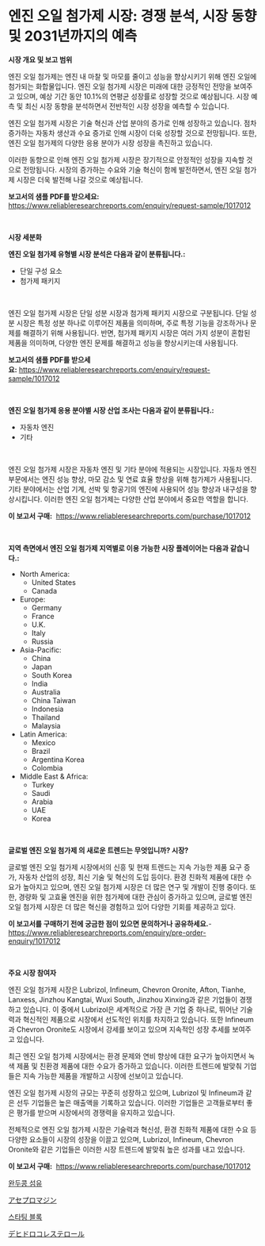 <p><h1>엔진 오일 첨가제 시장: 경쟁 분석, 시장 동향 및 2031년까지의 예측</h1></p><p><strong>시장 개요 및 보고 범위</strong></p>
<p><p>엔진 오일 첨가제는 엔진 내 마찰 및 마모를 줄이고 성능을 향상시키기 위해 엔진 오일에 첨가되는 화합물입니다. 엔진 오일 첨가제 시장은 미래에 대한 긍정적인 전망을 보여주고 있으며, 예상 기간 동안 10.1%의 연평균 성장률로 성장할 것으로 예상됩니다. 시장 예측 및 최신 시장 동향을 분석하면서 전반적인 시장 성장을 예측할 수 있습니다. </p><p>엔진 오일 첨가제 시장은 기술 혁신과 산업 분야의 증가로 인해 성장하고 있습니다. 점차 증가하는 자동차 생산과 수요 증가로 인해 시장이 더욱 성장할 것으로 전망됩니다. 또한, 엔진 오일 첨가제의 다양한 응용 분야가 시장 성장을 촉진하고 있습니다.</p><p>이러한 동향으로 인해 엔진 오일 첨가제 시장은 장기적으로 안정적인 성장을 지속할 것으로 전망됩니다. 시장의 증가하는 수요와 기술 혁신이 함께 발전하면서, 엔진 오일 첨가제 시장은 더욱 발전해 나갈 것으로 예상됩니다.</p></p>
<p><strong>보고서의 샘플 PDF를 받으세요:</strong> <a href="https://www.reliableresearchreports.com/enquiry/request-sample/1017012">https://www.reliableresearchreports.com/enquiry/request-sample/1017012</a></p>
<p>&nbsp;</p>
<p><strong>시장 세분화</strong></p>
<p><strong>엔진 오일 첨가제 유형별 시장 분석은 다음과 같이 분류됩니다.:</strong></p>
<p><ul><li>단일 구성 요소</li><li>첨가제 패키지</li></ul></p>
<p>&nbsp;</p>
<p><p>엔진 오일 첨가제 시장은 단일 성분 시장과 첨가제 패키지 시장으로 구분됩니다. 단일 성분 시장은 특정 성분 하나로 이루어진 제품을 의미하며, 주로 특정 기능을 강조하거나 문제를 해결하기 위해 사용됩니다. 반면, 첨가제 패키지 시장은 여러 가지 성분이 혼합된 제품을 의미하며, 다양한 엔진 문제를 해결하고 성능을 향상시키는데 사용됩니다.</p></p>
<p><strong>보고서의 샘플 PDF를 받으세요:</strong>&nbsp;<a href="https://www.reliableresearchreports.com/enquiry/request-sample/1017012">https://www.reliableresearchreports.com/enquiry/request-sample/1017012</a></p>
<p>&nbsp;</p>
<p><strong> 엔진 오일 첨가제 응용 분야별 시장 산업 조사는 다음과 같이 분류됩니다.:</strong></p>
<p><ul><li>자동차 엔진</li><li>기타</li></ul></p>
<p>&nbsp;</p>
<p><p>엔진 오일 첨가제 시장은 자동차 엔진 및 기타 분야에 적용되는 시장입니다. 자동차 엔진 부문에서는 엔진 성능 향상, 마모 감소 및 연료 효율 향상을 위해 첨가제가 사용됩니다. 기타 분야에서는 산업 기계, 선박 및 항공기의 엔진에 사용되어 성능 향상과 내구성을 향상시킵니다. 이러한 엔진 오일 첨가제는 다양한 산업 분야에서 중요한 역할을 합니다.</p></p>
<p><strong>이 보고서 구매:</strong>&nbsp; <a href="https://www.reliableresearchreports.com/purchase/1017012">https://www.reliableresearchreports.com/purchase/1017012</a></p>
<p>&nbsp;</p>
<p><strong>지역 측면에서 엔진 오일 첨가제 지역별로 이용 가능한 시장 플레이어는 다음과 같습니다.:</strong></p>
<p><ul>
    <li>
        North America:
        <ul>
            <li>United States</li>
            <li>Canada</li>
        </ul>
    </li>
    <li>
        Europe:
        <ul>
            <li>Germany</li>
            <li>France</li>
            <li>U.K.</li>
            <li>Italy</li>
            <li>Russia</li>
        </ul>
    </li>
    <li>
        Asia-Pacific:
        <ul>
            <li>China</li>
            <li>Japan</li>
            <li>South Korea</li>
            <li>India</li>
            <li>Australia</li>
            <li>China Taiwan</li>
            <li>Indonesia</li>
            <li>Thailand</li>
            <li>Malaysia</li>
        </ul>
    </li>
    <li>
        Latin America:
        <ul>
            <li>Mexico</li>
            <li>Brazil</li>
            <li>Argentina Korea</li>
            <li>Colombia</li>
        </ul>
    </li>
    <li>
        Middle East & Africa:
        <ul>
            <li>Turkey</li>
            <li>Saudi</li>
            <li>Arabia</li>
            <li>UAE</li>
            <li>Korea</li>
        </ul>
    </li>
    </ul></p>
<p>&nbsp;</p>
<p><strong>글로벌 엔진 오일 첨가제 의 새로운 트렌드는 무엇입니까? 시장?</strong></p>
<p><p>글로벌 엔진 오일 첨가제 시장에서의 신흥 및 현재 트렌드는 지속 가능한 제품 요구 증가, 자동차 산업의 성장, 최신 기술 및 혁신의 도입 등이다. 환경 친화적 제품에 대한 수요가 높아지고 있으며, 엔진 오일 첨가제 시장은 더 많은 연구 및 개발이 진행 중이다. 또한, 경량화 및 고효율 엔진을 위한 첨가제에 대한 관심이 증가하고 있으며, 글로벌 엔진 오일 첨가제 시장은 더 많은 혁신을 경험하고 있어 다양한 기회를 제공하고 있다.</p></p>
<p><strong>이 보고서를 구매하기 전에 궁금한 점이 있으면 문의하거나 공유하세요.</strong>- <a href="https://www.reliableresearchreports.com/enquiry/pre-order-enquiry/1017012">https://www.reliableresearchreports.com/enquiry/pre-order-enquiry/1017012</a></p>
<p>&nbsp;</p>
<p><strong>주요 시장 참여자</strong></p>
<p><p>엔진 오일 첨가제 시장은 Lubrizol, Infineum, Chevron Oronite, Afton, Tianhe, Lanxess, Jinzhou Kangtai, Wuxi South, Jinzhou Xinxing과 같은 기업들이 경쟁하고 있습니다. 이 중에서 Lubrizol은 세계적으로 가장 큰 기업 중 하나로, 뛰어난 기술력과 혁신적인 제품으로 시장에서 선도적인 위치를 차지하고 있습니다. 또한 Infineum과 Chevron Oronite도 시장에서 강세를 보이고 있으며 지속적인 성장 추세를 보여주고 있습니다.</p><p>최근 엔진 오일 첨가제 시장에서는 환경 문제와 연비 향상에 대한 요구가 높아지면서 녹색 제품 및 친환경 제품에 대한 수요가 증가하고 있습니다. 이러한 트렌드에 발맞춰 기업들은 지속 가능한 제품을 개발하고 시장에 선보이고 있습니다.</p><p>엔진 오일 첨가제 시장의 규모는 꾸준히 성장하고 있으며, Lubrizol 및 Infineum과 같은 선두 기업들은 높은 매출액을 기록하고 있습니다. 이러한 기업들은 고객들로부터 좋은 평가를 받으며 시장에서의 경쟁력을 유지하고 있습니다.</p><p>전체적으로 엔진 오일 첨가제 시장은 기술력과 혁신성, 환경 친화적 제품에 대한 수요 등 다양한 요소들이 시장의 성장을 이끌고 있으며, Lubrizol, Infineum, Chevron Oronite와 같은 기업들은 이러한 시장 트렌드에 발맞춰 높은 성과를 내고 있습니다.</p></p>
<p><strong>이 보고서 구매:</strong>&nbsp;&nbsp;<a href="https://www.reliableresearchreports.com/purchase/1017012">https://www.reliableresearchreports.com/purchase/1017012</a></p>
<p><p><a href="https://medium.com/@mamdouh_alnadi/%EC%BD%A9-%EC%84%AC%EC%9C%A0-%EC%8B%9C%EC%9E%A5-%EB%B6%84%EC%84%9D-%EA%B8%80%EB%A1%9C%EB%B2%8C-%EC%82%B0%EC%97%85-%EC%A0%84%EB%A7%9D%EA%B3%BC-%EC%98%88%EC%B8%A1-2024%EB%85%84%EB%B6%80%ED%84%B0-2031%EB%85%84%EA%B9%8C%EC%A7%80-71c736c622c3">완두콩 섬유</a></p><p><a href="https://medium.com/@sandeepayare180/%E3%82%A8%E3%83%BC%E3%82%B9%E3%83%97%E3%83%AD%E3%83%9E%E3%82%B8%E3%83%B3%E5%B8%82%E5%A0%B4%E3%81%AE%E3%83%88%E3%83%AC%E3%83%B3%E3%83%89%E3%81%A8%E5%B8%82%E5%A0%B4%E5%88%86%E6%9E%90%E3%81%AF-2024%E5%B9%B4%E3%81%8B%E3%82%892031%E5%B9%B4%E3%81%BE%E3%81%A7%E3%81%AE%E6%9C%9F%E9%96%93%E3%81%AB%E4%BA%88%E6%B8%AC%E3%81%95%E3%82%8C%E3%81%A6%E3%81%84%E3%81%BE%E3%81%99-1e3b89ff0bc6">アセプロマジン</a></p><p><a href="https://medium.com/@mamdouh_alnadi/%EC%8B%9C%EC%9E%91-%EB%B8%94%EB%A1%9D-%EC%8B%9C%EC%9E%A5%EC%9D%80-%EC%8B%9C%EC%9E%A5-%EC%A0%90%EC%9C%A0%EC%9C%A8-%ED%81%AC%EA%B8%B0-%EB%B0%8F-%EC%98%88%EC%83%81%EB%90%9C-2031%EB%85%84%EA%B9%8C%EC%A7%80%EC%9D%98-%EC%98%88%EC%83%81%EC%9D%84-%EC%A4%91%EC%A0%90%EC%9C%BC%EB%A1%9C-%ED%95%9C%EB%8B%A4-c9733825a584">스타팅 블록</a></p><p><a href="https://medium.com/@sandeepayare180/%E3%83%87%E3%83%92%E3%83%89%E3%83%AD%E3%82%B3%E3%83%AC%E3%82%B9%E3%83%86%E3%83%AD%E3%83%BC%E3%83%AB%E5%B8%82%E5%A0%B4%E3%81%AF-%E5%B8%82%E5%A0%B4%E3%82%B7%E3%82%A7%E3%82%A2-%E5%B8%82%E5%A0%B4%E5%8B%95%E5%90%91-%E5%B8%82%E5%A0%B4%E6%88%90%E9%95%B7%E3%81%AB%E9%96%A2%E3%81%99%E3%82%8B%E6%83%85%E5%A0%B1%E3%82%92%E6%8F%90%E4%BE%9B%E3%81%97%E3%81%A6%E3%81%84%E3%81%BE%E3%81%99-95a741149f9c">デヒドロコレステロール</a></p></p>

